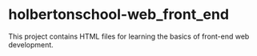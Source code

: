 # holbertonschool-web_front_end
This project contains HTML files for learning the basics of front-end web development.
